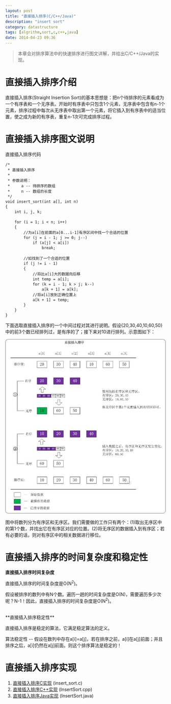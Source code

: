 ```yaml
---
layout: post
title: "直接插入排序(C/C++/Java)"
description: "insert sort"
category: datastructure
tags: [algrithm,sort,c,c++,java]
date: 2014-04-23 09:36
---
```




> 本章会对排序算法中的快速排序进行图文详解，并给出C/C++/Java的实现。


# 直接插入排序介绍

直接插入排序(Straight Insertion Sort)的基本思想是：把n个待排序的元素看成为一个有序表和一个无序表。开始时有序表中只包含1个元素，无序表中包含有n-1个元素，排序过程中每次从无序表中取出第一个元素，将它插入到有序表中的适当位置，使之成为新的有序表，重复n-1次可完成排序过程。


# 直接插入排序图文说明

直接插入排序代码

    /*
     * 直接插入排序
     *
     * 参数说明：
     *     a -- 待排序的数组
     *     n -- 数组的长度
     */
    void insert_sort(int a[], int n)
    {
        int i, j, k;

        for (i = 1; i < n; i++)
        {
            //为a[i]在前面的a[0...i-1]有序区间中找一个合适的位置
            for (j = i - 1; j >= 0; j--)
                if (a[j] < a[i])
                    break;

            //如找到了一个合适的位置
            if (j != i - 1)
            {
                //将比a[i]大的数据向后移
                int temp = a[i];
                for (k = i - 1; k > j; k--)
                    a[k + 1] = a[k];
                //将a[i]放到正确位置上
                a[k + 1] = temp;
            }
        }
    }

下面选取直接插入排序的一个中间过程对其进行说明。假设{20,30,40,10,60,50}中的前3个数已经排列过，是有序的了；接下来对10进行排列。示意图如下：

![img](/media/pic/datastruct_algrithm/algrithm/insert_01.jpg)

图中将数列分为有序区和无序区。我们需要做的工作只有两个：(1)取出无序区中的第1个数，并找出它在有序区对应的位置。(2)将无序区的数据插入到有序区；若有必要的话，则对有序区中的相关数据进行移位。



# 直接插入排序的时间复杂度和稳定性

**直接插入排序时间复杂度**

直接插入排序的时间复杂度是O(N<sup>2</sup>)。

假设被排序的数列中有N个数。遍历一趟的时间复杂度是O(N)，需要遍历多少次呢？N-1！因此，直接插入排序的时间复杂度是O(N<sup>2</sup>)。

<br/>
**直接插入排序稳定性**

直接插入排序是稳定的算法，它满足稳定算法的定义。

算法稳定性 -- 假设在数列中存在a[i]=a[j]，若在排序之前，a[i]在a[j]前面；并且排序之后，a[i]仍然在a[j]前面。则这个排序算法是稳定的！


# 直接插入排序实现

1. [直接插入排序C实现][link_insertsort_c] (insert_sort.c)
2. [直接插入排序C++实现][link_insertsort_cplus] (InsertSort.cpp)
3. [直接插入排序Java实现][link_insertsort_java] (InsertSort.java)


[link_insertsort_c]: https://github.com/wangkuiwu/datastructs_and_algorithm/blob/master/source/algrightm/sort/insert_sort/c/insert_sort.c
[link_insertsort_cplus]: https://github.com/wangkuiwu/datastructs_and_algorithm/tree/master/source/algrightm/sort/insert_sort/cplus
[link_insertsort_java]: https://github.com/wangkuiwu/datastructs_and_algorithm/blob/master/source/algrightm/sort/insert_sort/java/InsertSort.java
